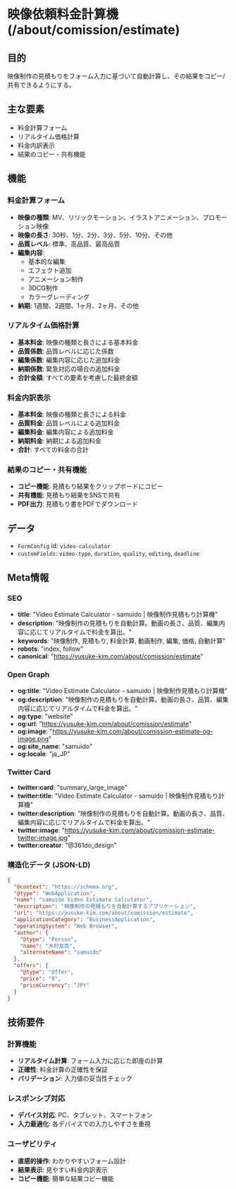 # 映像依頼料金計算機 (/about/comission/estimate)

## 目的

映像制作の見積もりをフォーム入力に基づいて自動計算し、その結果をコピー/共有できるようにする。

## 主な要素

- 料金計算フォーム
- リアルタイム価格計算
- 料金内訳表示
- 結果のコピー・共有機能

## 機能

### 料金計算フォーム

- **映像の種類**: MV、リリックモーション、イラストアニメーション、プロモーション映像
- **映像の長さ**: 30秒、1分、2分、3分、5分、10分、その他
- **品質レベル**: 標準、高品質、最高品質
- **編集内容**:
  - 基本的な編集
  - エフェクト追加
  - アニメーション制作
  - 3DCG制作
  - カラーグレーディング
- **納期**: 1週間、2週間、1ヶ月、2ヶ月、その他

### リアルタイム価格計算

- **基本料金**: 映像の種類と長さによる基本料金
- **品質係数**: 品質レベルに応じた係数
- **編集係数**: 編集内容に応じた追加料金
- **納期係数**: 緊急対応の場合の追加料金
- **合計金額**: すべての要素を考慮した最終金額

### 料金内訳表示

- **基本料金**: 映像の種類と長さによる料金
- **品質料金**: 品質レベルによる追加料金
- **編集料金**: 編集内容による追加料金
- **納期料金**: 納期による追加料金
- **合計**: すべての料金の合計

### 結果のコピー・共有機能

- **コピー機能**: 見積もり結果をクリップボードにコピー
- **共有機能**: 見積もり結果をSNSで共有
- **PDF出力**: 見積もり書をPDFでダウンロード

## データ

- `FormConfig` id: `video-calculator`
- `customFields`: `video-type`, `duration`, `quality`, `editing`, `deadline`

## Meta情報

### SEO

- **title**: "Video Estimate Calculator - samuido | 映像制作見積もり計算機"
- **description**: "映像制作の見積もりを自動計算。動画の長さ、品質、編集内容に応じてリアルタイムで料金を算出。"
- **keywords**: "映像制作, 見積もり, 料金計算, 動画制作, 編集, 価格, 自動計算"
- **robots**: "index, follow"
- **canonical**: "https://yusuke-kim.com/about/comission/estimate"

### Open Graph

- **og:title**: "Video Estimate Calculator - samuido | 映像制作見積もり計算機"
- **og:description**: "映像制作の見積もりを自動計算。動画の長さ、品質、編集内容に応じてリアルタイムで料金を算出。"
- **og:type**: "website"
- **og:url**: "https://yusuke-kim.com/about/comission/estimate"
- **og:image**: "https://yusuke-kim.com/about/comission-estimate-og-image.png"
- **og:site_name**: "samuido"
- **og:locale**: "ja_JP"

### Twitter Card

- **twitter:card**: "summary_large_image"
- **twitter:title**: "Video Estimate Calculator - samuido | 映像制作見積もり計算機"
- **twitter:description**: "映像制作の見積もりを自動計算。動画の長さ、品質、編集内容に応じてリアルタイムで料金を算出。"
- **twitter:image**: "https://yusuke-kim.com/about/comission-estimate-twitter-image.jpg"
- **twitter:creator**: "@361do_design"

### 構造化データ (JSON-LD)

```json
{
  "@context": "https://schema.org",
  "@type": "WebApplication",
  "name": "samuido Video Estimate Calculator",
  "description": "映像制作の見積もりを自動計算するアプリケーション",
  "url": "https://yusuke-kim.com/about/comission/estimate",
  "applicationCategory": "BusinessApplication",
  "operatingSystem": "Web Browser",
  "author": {
    "@type": "Person",
    "name": "木村友亮",
    "alternateName": "samuido"
  },
  "offers": {
    "@type": "Offer",
    "price": "0",
    "priceCurrency": "JPY"
  }
}
```

## 技術要件

### 計算機能

- **リアルタイム計算**: フォーム入力に応じた即座の計算
- **正確性**: 料金計算の正確性を保証
- **バリデーション**: 入力値の妥当性チェック

### レスポンシブ対応

- **デバイス対応**: PC、タブレット、スマートフォン
- **入力最適化**: 各デバイスでの入力しやすさを重視

### ユーザビリティ

- **直感的操作**: わかりやすいフォーム設計
- **結果表示**: 見やすい料金内訳表示
- **コピー機能**: 簡単な結果コピー機能
